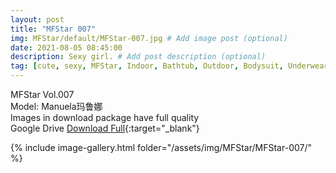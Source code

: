```yaml
---
layout: post
title: "MFStar 007"
img: MFStar/default/MFStar-007.jpg # Add image post (optional)
date: 2021-08-05 08:45:00
description: Sexy girl. # Add post description (optional)
tag: [cute, sexy, MFStar, Indoor, Bathtub, Outdoor, Bodysuit, Underwear, Cosplay, Big Tits, Tattoo, CHINAGIRLS]
---
```

MFStar Vol.007  
Model: Manuela玛鲁娜   
Images in download package have full quality                    
Google Drive [Download Full](http://gestyy.com/eoGnSv){:target="_blank"}

{% include image-gallery.html folder="/assets/img/MFStar/MFStar-007/" %}
